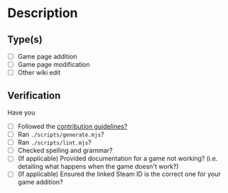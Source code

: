 <!--This template is based on https://github.com/macports/macports-ports/blob/master/.github/PULL_REQUEST_TEMPLATE.md, thanks Gcenx!-->
# Description

<!--Note: it is best to make pull requests from a branch rather than from main-->

## Type(s) <!-- (delete not applicable items) -->

- [ ] Game page addition
- [ ] Game page modification
- [ ] Other wiki edit

## Verification <!-- (delete not applicable items) -->
Have you

- [ ] Followed the [contribution guidelines?](https://github.com/Whisky-App/whisky-book?tab=readme-ov-file#please-read-all-steps-before-contributing)
- [ ] Ran `./scripts/generate.mjs`?
- [ ] Ran `./scripts/lint.mjs`?
- [ ] Checked spelling and grammar?
- [ ] (If applicable) Provided documentation for a game not working? (i.e. detailing what happens when the game doesn't work?)
- [ ] (If applicable) Ensured the linked Steam ID is the correct one for your game addition? 
